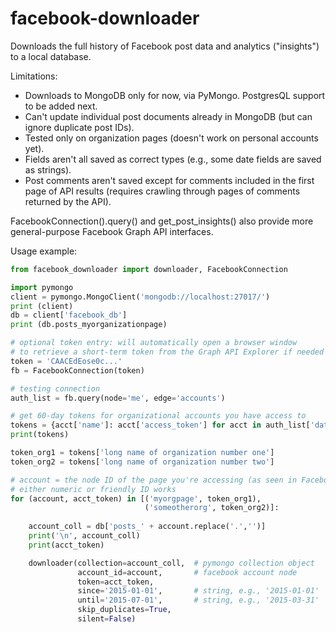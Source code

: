 # facebook-downloader
Downloads the full history of Facebook post data and analytics ("insights") to a local database. 

Limitations:
* Downloads to MongoDB only for now, via PyMongo. PostgresQL support to be added next.
* Can't update individual post documents already in MongoDB (but can ignore duplicate post IDs).
* Tested only on organization pages (doesn't work on personal accounts yet).
* Fields aren't all saved as correct types (e.g., some date fields are saved as strings).
* Post comments aren't saved except for comments included in the first page of API results (requires crawling through pages of comments returned by the API).

FacebookConnection().query() and get_post_insights() also provide more general-purpose Facebook Graph API interfaces.

Usage example:
```Python
from facebook_downloader import downloader, FacebookConnection

import pymongo
client = pymongo.MongoClient('mongodb://localhost:27017/')
print (client)
db = client['facebook_db']
print (db.posts_myorganizationpage)

# optional token entry: will automatically open a browser window
# to retrieve a short-term token from the Graph API Explorer if needed
token = 'CAACEdEose0c...'
fb = FacebookConnection(token)

# testing connection
auth_list = fb.query(node='me', edge='accounts') 

# get 60-day tokens for organizational accounts you have access to
tokens = {acct['name']: acct['access_token'] for acct in auth_list['data']}
print(tokens)

token_org1 = tokens['long name of organization number one']
token_org2 = tokens['long name of organization number two']

# account = the node ID of the page you're accessing (as seen in Facebook urls)
# either numeric or friendly ID works
for (account, acct_token) in [('myorgpage', token_org1), 
                              ('someotherorg', token_org2)]:
    
    account_coll = db['posts_' + account.replace('.','')]
    print('\n', account_coll)
    print(acct_token)

    downloader(collection=account_coll,  # pymongo collection object
               account_id=account,       # facebook account node
               token=acct_token,
               since='2015-01-01',       # string, e.g., '2015-01-01'
               until='2015-07-01',       # string, e.g., '2015-03-31'
               skip_duplicates=True, 
               silent=False)
```
